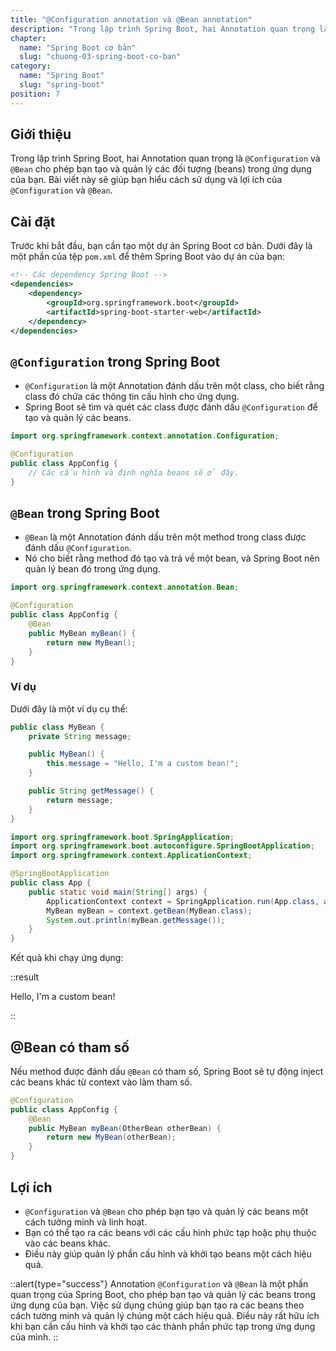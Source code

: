 ```yaml
---
title: "@Configuration annotation và @Bean annotation"
description: "Trong lập trình Spring Boot, hai Annotation quan trọng là @Configuration và @Bean cho phép bạn tạo và quản lý các đối tượng (beans) trong ứng dụng của bạn"
chapter:
  name: "Spring Boot cơ bản"
  slug: "chuong-03-spring-boot-co-ban"
category:
  name: "Spring Boot"
  slug: "spring-boot"
position: 7
---
```


## Giới thiệu

Trong lập trình Spring Boot, hai Annotation quan trọng là `@Configuration` và `@Bean` cho phép bạn tạo và quản lý các đối tượng (beans) trong ứng dụng của bạn. Bài viết này sẽ giúp bạn hiểu cách sử dụng và lợi ích của `@Configuration` và `@Bean`.

## Cài đặt

Trước khi bắt đầu, bạn cần tạo một dự án Spring Boot cơ bản. Dưới đây là một phần của tệp `pom.xml` để thêm Spring Boot vào dự án của bạn:

```xml
<!-- Các dependency Spring Boot -->
<dependencies>
    <dependency>
        <groupId>org.springframework.boot</groupId>
        <artifactId>spring-boot-starter-web</artifactId>
    </dependency>
</dependencies>
```

## `@Configuration` trong Spring Boot

- `@Configuration` là một Annotation đánh dấu trên một class, cho biết rằng class đó chứa các thông tin cấu hình cho ứng dụng.
- Spring Boot sẽ tìm và quét các class được đánh dấu `@Configuration` để tạo và quản lý các beans.

```java
import org.springframework.context.annotation.Configuration;

@Configuration
public class AppConfig {
    // Các cấu hình và định nghĩa beans sẽ ở đây.
}
```

## `@Bean` trong Spring Boot

- `@Bean` là một Annotation đánh dấu trên một method trong class được đánh dấu `@Configuration`.
- Nó cho biết rằng method đó tạo và trả về một bean, và Spring Boot nên quản lý bean đó trong ứng dụng.

```java
import org.springframework.context.annotation.Bean;

@Configuration
public class AppConfig {
    @Bean
    public MyBean myBean() {
        return new MyBean();
    }
}
```

### Ví dụ

Dưới đây là một ví dụ cụ thể:

```java
public class MyBean {
    private String message;

    public MyBean() {
        this.message = "Hello, I'm a custom bean!";
    }

    public String getMessage() {
        return message;
    }
}
```

```java
import org.springframework.boot.SpringApplication;
import org.springframework.boot.autoconfigure.SpringBootApplication;
import org.springframework.context.ApplicationContext;

@SpringBootApplication
public class App {
    public static void main(String[] args) {
        ApplicationContext context = SpringApplication.run(App.class, args);
        MyBean myBean = context.getBean(MyBean.class);
        System.out.println(myBean.getMessage());
    }
}
```

Kết quả khi chạy ứng dụng:

::result

Hello, I'm a custom bean!

::

## @Bean có tham số

Nếu method được đánh dấu `@Bean` có tham số, Spring Boot sẽ tự động inject các beans khác từ context vào làm tham số.

```java
@Configuration
public class AppConfig {
    @Bean
    public MyBean myBean(OtherBean otherBean) {
        return new MyBean(otherBean);
    }
}
```

## Lợi ích

- `@Configuration` và `@Bean` cho phép bạn tạo và quản lý các beans một cách tường minh và linh hoạt.
- Bạn có thể tạo ra các beans với các cấu hình phức tạp hoặc phụ thuộc vào các beans khác.
- Điều này giúp quản lý phần cấu hình và khởi tạo beans một cách hiệu quả.

::alert{type="success"}
Annotation `@Configuration` và `@Bean` là một phần quan trọng của Spring Boot, cho phép bạn tạo và quản lý các beans trong ứng dụng của bạn. Việc sử dụng chúng giúp bạn tạo ra các beans theo cách tường minh và quản lý chúng một cách hiệu quả. Điều này rất hữu ích khi bạn cần cấu hình và khởi tạo các thành phần phức tạp trong ứng dụng của mình.
::
